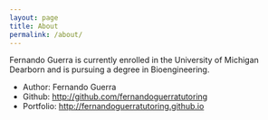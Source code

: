 ```yaml
---
layout: page
title: About
permalink: /about/
---
```

Fernando Guerra is currently enrolled in the University of Michigan Dearborn and is pursuing a degree in Bioengineering.

* Author: Fernando Guerra
* Github: http://github.com/fernandoguerratutoring
* Portfolio: http://fernandoguerratutoring.github.io
